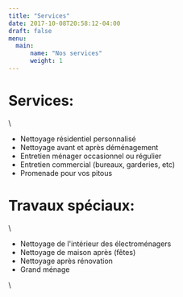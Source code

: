 ```yaml
---
title: "Services"
date: 2017-10-08T20:58:12-04:00
draft: false
menu:
  main:
      name: "Nos services"
      weight: 1
---
```

<h1 class="f2 b lh-title mb2">Services:</h1>
\

* Nettoyage résidentiel personnalisé  
* Nettoyage avant et après déménagement  
* Entretien ménager occasionnel ou régulier
* Entretien commercial (bureaux, garderies, etc)
* Promenade pour vos pitous 

<h1 class="f2 b lh-title mb2">Travaux spéciaux:</h1>
\

* Nettoyage de l'intérieur des électroménagers
* Nettoyage de maison après (fêtes) 
* Nettoyage après rénovation 
* Grand ménage 

\